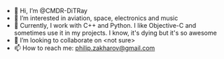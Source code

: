 - 👋 Hi, I’m @CMDR-DiTRay
- 👀 I’m interested in aviation, space, electronics and music
- 🌱 Currently, I work with C++ and Python. I like Objective-C and sometimes use it in my projects. I know, it's dying but it's so awesome
- 💞️ I’m looking to collaborate on \<not sure\>
- 📫 How to reach me: philip.zakharov@gmail.com

<!---
CMDR-DiTRay/CMDR-DiTRay is a ✨ special ✨ repository because its `README.md` (this file) appears on your GitHub profile.
You can click the Preview link to take a look at your changes.
--->
